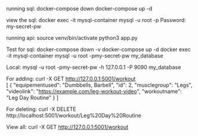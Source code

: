 running sql:
    docker-compose down
    docker-compose up -d        

view the sql:
    docker exec -it mysql-container mysql -u root -p
    Password:  my-secret-pw

running api:
    source venv/bin/activate
    python3 app.py

Test for sql:
    docker-compose down -v
    docker-compose up -d
    docker exec -it mysql-container mysql -u root -pmy-secret-pw my_database

Local:
    mysql -u root -pmy-secret-pw -h 127.0.0.1 -P 9090 my_database

For adding:
    curl -X GET http://127.0.0.1:5001/workout               
    [
        {
        "equipementused": "Dumbbells, Barbell",
        "id": 2,
        "musclegroup": "Legs",
        "videolink": "https://example.com/leg-workout-video",
        "workoutname": "Leg Day Routine"
        }
    ]

For deleting:
    curl -X DELETE http://localhost:5001/workout/Leg%20Day%20Routine

View all:
    curl -X GET http://127.0.0.1:5001/workout    